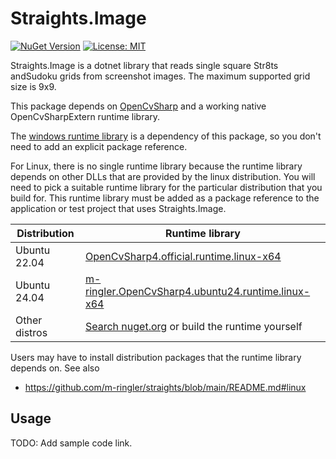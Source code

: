 # Straights.Image

 [![NuGet Version](https://img.shields.io/nuget/v/Straights.Image)](https://www.nuget.org/packages/Straights.Image/) [![License: MIT](https://img.shields.io/badge/License-MIT-yellow.svg)](https://opensource.org/licenses/MIT)

Straights.Image is a dotnet library that reads single square Str8ts andSudoku grids from screenshot images. The maximum supported grid size is 9x9.

This package depends on [OpenCvSharp](https://github.com/shimat/opencvsharp) and a working native OpenCvSharpExtern runtime library.

The [windows runtime library](https://www.nuget.org/packages/OpenCvSharp4.runtime.win) is a dependency of this package, so you don't need to add an explicit package reference.

For Linux, there is no single runtime library because the runtime library depends on other DLLs that are provided by the linux distribution. You will need to pick a suitable runtime library for the particular distribution that you build for. This runtime library must be added as a package reference to the application or test project that uses Straights.Image.

| Distribution | Runtime library |
|-|-|
| Ubuntu 22.04 | [OpenCvSharp4.official.runtime.linux-x64](https://www.nuget.org/packages/OpenCvSharp4.official.runtime.linux-x64) |
| Ubuntu 24.04 | [m-ringler.OpenCvSharp4.ubuntu24.runtime.linux-x64](https://www.nuget.org/packages/m-ringler.OpenCvSharp4.ubuntu24.runtime.linux-x64) |
| Other distros | [Search nuget.org](https://www.nuget.org/packages?page=2&q=OpenCvSharp4) or build the runtime yourself |

Users may have to install distribution packages that the runtime library depends on.
See also

* <https://github.com/m-ringler/straights/blob/main/README.md#linux>

## Usage

TODO: Add sample code link.
